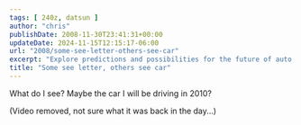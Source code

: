 ```yaml
---
tags: [ 240z, datsun ]
author: "chris"
publishDate: 2008-11-30T23:41:31+00:00
updateDate: 2024-11-15T12:15:17-06:00
url: "2008/some-see-letter-others-see-car"
excerpt: "Explore predictions and possibilities for the future of auto technology in 2010 in this insightful blog post."
title: "Some see letter, others see car"
---
```


What do I see? Maybe the car I will be driving in 2010?

(Video removed, not sure what it was back in the day...)
